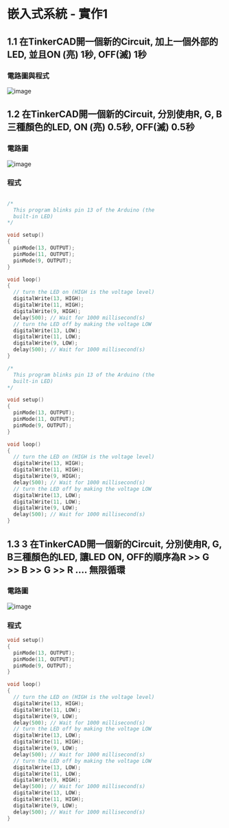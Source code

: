 # 嵌入式系統 - 實作1

## 1.1 在TinkerCAD開一個新的Circuit, 加上一個外部的LED, 並且ON (亮) 1秒, OFF(滅) 1秒
### 電路圖與程式
![image](https://user-images.githubusercontent.com/55008636/131115066-2349e7f4-28ad-4e71-a5f1-d4e0a70c52a6.png)

## 1.2 在TinkerCAD開一個新的Circuit, 分別使甪R, G, B三種顏色的LED, ON (亮) 0.5秒, OFF(滅) 0.5秒

### 電路圖
![image](https://user-images.githubusercontent.com/55008636/132095940-bcb758b4-fafb-4d27-b724-a822ddcc520a.png)

### 程式
````C

/*
  This program blinks pin 13 of the Arduino (the
  built-in LED)
*/

void setup()
{
  pinMode(13, OUTPUT);
  pinMode(11, OUTPUT);
  pinMode(9, OUTPUT);  
}

void loop()
{
  // turn the LED on (HIGH is the voltage level)
  digitalWrite(13, HIGH);
  digitalWrite(11, HIGH);
  digitalWrite(9, HIGH);  
  delay(500); // Wait for 1000 millisecond(s)
  // turn the LED off by making the voltage LOW
  digitalWrite(13, LOW);
  digitalWrite(11, LOW);
  digitalWrite(9, LOW);  
  delay(500); // Wait for 1000 millisecond(s)
}

````


````C
/*
  This program blinks pin 13 of the Arduino (the
  built-in LED)
*/

void setup()
{
  pinMode(13, OUTPUT);
  pinMode(11, OUTPUT);
  pinMode(9, OUTPUT);  
}

void loop()
{
  // turn the LED on (HIGH is the voltage level)
  digitalWrite(13, HIGH);
  digitalWrite(11, HIGH);
  digitalWrite(9, HIGH);  
  delay(500); // Wait for 1000 millisecond(s)
  // turn the LED off by making the voltage LOW
  digitalWrite(13, LOW);
  digitalWrite(11, LOW);
  digitalWrite(9, LOW);  
  delay(500); // Wait for 1000 millisecond(s)
}
````

## 1.3 3 在TinkerCAD開一個新的Circuit, 分別使甪R, G, B三種顏色的LED, 讓LED ON, OFF的順序為R >> G >> B >> G >> R .... 無限循環

### 電路圖
![image](https://user-images.githubusercontent.com/55008636/132096446-6d876662-1646-402b-b613-54848e768b1d.png)

### 程式
````C
void setup()
{
  pinMode(13, OUTPUT);
  pinMode(11, OUTPUT);
  pinMode(9, OUTPUT);
}

void loop()
{
  // turn the LED on (HIGH is the voltage level)
  digitalWrite(13, HIGH);
  digitalWrite(11, LOW);
  digitalWrite(9, LOW);
  delay(500); // Wait for 1000 millisecond(s)
  // turn the LED off by making the voltage LOW
  digitalWrite(13, LOW);
  digitalWrite(11, HIGH);
  digitalWrite(9, LOW);
  delay(500); // Wait for 1000 millisecond(s)
  // turn the LED off by making the voltage LOW
  digitalWrite(13, LOW);
  digitalWrite(11, LOW);
  digitalWrite(9, HIGH);
  delay(500); // Wait for 1000 millisecond(s)  
  digitalWrite(13, LOW);
  digitalWrite(11, HIGH);
  digitalWrite(9, LOW);  
  delay(500); // Wait for 1000 millisecond(s)  
}
````
